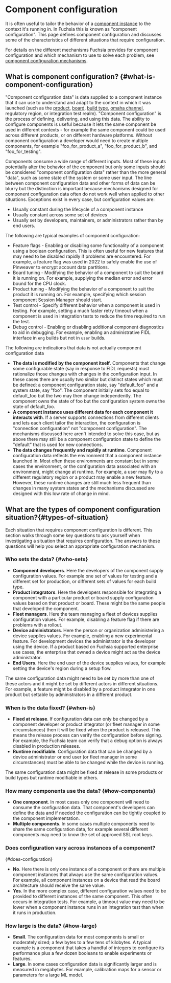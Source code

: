 # Component configuration

It is often useful to tailor the behavior of a
[component instance][glossary.component_instance] to the context it's running
in. In Fuchsia this is known as "component configuration". This page defines
component configuration and discusses some of the characteristics of different
situations that require configuration.

For details on the different mechanisms Fuchsia provides for component
configuration and which mechanism to use to solve each problem, see
[component configuration mechanisms][config_mechanisms].

## What is component configuration? {#what-is-component-configuration}

"Component configuration data" is data supplied to a component instance that it
can use to understand and adapt to the context in which it was launched (such as
the [product][product], [board][board], [build type][rfc0115],
[omaha channel][channel], regulatory region, or integration test realm).
"Component configuration" is the process of defining, delivering, and using this
data. The ability to configure components is useful because it lets the same
component be used in different contexts - for example the same component could
be used across different products, or on different hardware platforms. Without
component configuration a developer would need to create multiple components,
for example "foo_for_product_a", "foo_for_product_b", and "foo_for_testing".

Components consume a wide range of different inputs. Most of these inputs
potentially alter the behavior of the component but only some inputs should be
considered "component configuration data" rather than the more general "data",
such as some state of the system or some user input. The line between component
configuration data and other forms of data can be blurry but the distinction is
important because mechanisms designed for component configuration data often do
not work well when applied to other situations. Exceptions exist in every case,
but configuration values are:

- Usually constant during the lifecycle of a component instance
- Usually constant across some set of devices
- Usually set by developers, maintainers, or administrators rather than by end
  users.

The following are typical examples of component configuration:

- Feature flags - Enabling or disabling some functionality of a component using a
  boolean configuration. This is often useful for new features that may need to
  be disabled rapidly if problems are encountered. For example, a feature flag
  was used in 2022 to safely enable the use of Pinweaver to encrypt account data
  partitions.
- Board tuning - Modifying the behavior of a component to suit the board it is
  running on. For example, supplying the median error and error bound for the
  CPU clock.
- Product tuning - Modifying the behavior of a component to suit the product it
  is running on. For example, specifying which session component Session Manager
  should start.
- Test control - Specify different behavior when a component is used in testing.
  For example, setting a much faster retry timeout when a component is used in
  integration tests to reduce the time required to run the test.
- Debug control - Enabling or disabling additional component diagnostics to aid
  in debugging. For example, enabling an administrative FIDL interface in `eng`
  builds but not in `user` builds.

The following are indications that data is not actually component configuration
data

- **The data is modified by the component itself**. Components that change some
  configurable state (say in response to FIDL requests) must rationalize those
  changes with changes in the configuration input. In these cases there are
  usually two similar but distinct states which must be defined: a component
  configuration state, say "default_foo" and a system state, say "foo". The
  component initially sets foo equal to default_foo but the two may then change
  independently. The component owns the state of foo but the configuration
  system owns the state of default_foo.
- **A component instance uses different data for each component it interacts with**.
  If a server supports connections from different clients and lets each
  client tailor the interaction, the configuration is "connection configuration"
  not "component configuration". The mechanisms discussed here aren't intended
  to solve this case, but as above there may still be a component configuration
  state to define the "default" that is used for new connections.
- **The data changes frequently and rapidly at runtime**. Component
  configuration data reflects the environment that a component instance launched
  in. Most often these environments are constant but in some cases the
  environment, or the configuration data associated with an environment, might
  change at runtime. For example, a user may fly to a different regulatory
  region or a product may enable a new feature. However, these runtime changes
  are still much less frequent than changes in many system states and the
  mechanisms discussed are designed with this low rate of change in mind.

## What are the types of component configuration situation?{#types-of-situation}

Each situation that requires component configuration is different. This section
walks through some key questions to ask yourself when investigating a
situation that requires configuration. The answers to these questions will help
you select an appropriate configuration mechanism.

### Who sets the data? {#who-sets}

- **Component developers**. Here the developers of the component supply
  configuration values. For example one set of values for testing and a
  different set for production, or different sets of values for each build type.
- **Product integrators**. Here the developers responsible for integrating a
  component with a particular product or board supply configuration values based
  on that product or board. These might be the same people that developed the
  component.
- **Fleet managers**. Here the team managing a fleet of devices supplies
  configuration values. For example, disabling a feature flag if there are
  problems with a rollout.
- **Device administrators**. Here the person or organization administering a
  device supplies values. For example, enabling a new experimental feature. For
  development devices the administrator is the developer using the device. If a
  product based on Fuchsia supported enterprise use cases, the enterprise that
  owned a device might act as the device administrator.
- **End Users**. Here the end user of the device supplies values, for example
  setting the device's region during a setup flow.

The same configuration data might need to be set by more than one of these
actors and it might be set by different actors in different situations. For
example, a feature might be disabled by a product integrator in one product but
settable by administrators in a different product.

### When is the data fixed? {#when-is}

- **Fixed at release**. If configuration data can only be changed by a component
  developer or product integrator (or fleet manager in some circumstances) then
  it will be fixed when the product is released. This means the release process
  can verify the configuration before signing. For example, the Fuchsia team can
  verify that a debug option is always disabled in production releases.
- **Runtime modifiable**. Configuration data that can be changed by a device
  administrator or end user (or fleet manager in some circumstances) must be
  able to be changed while the device is running.

The same configuration data might be fixed at release in some products or build
types but runtime modifiable in others.

### How many components use the data? {#how-components}

- **One component**. In most cases only one component will need to consume the
  configuration data. That component's developers can define the data and if
  needed the configuration can be tightly coupled to the component
  implementation.
- **Multiple components**. In some cases multiple components need to share the
  same configuration data, for example several different components may need to
  know the set of approved SSL root keys.

### Does configuration vary across instances of a component?
{#does-configuration}

- **No**. Here there is only one instance of a component or there are multiple
  component instances that always use the same configuration values. For
  example, all component instances on a device that read the board architecture
  should receive the same value.
- **Yes**. In the more complex case, different configuration values need to be
  provided to different instances of the same component. This often occurs in
  integration tests. For example, a timeout value may need to be lower when a
  component instance runs in an integration test than when it runs in
  production.

### How large is the data? {#how-large}

- **Small**. The configuration data for most components is small or moderately
  sized; a few bytes to a few tens of kilobytes. A typical example is a
  component that takes a handful of integers to configure its performance plus a
  few dozen booleans to enable experiments or features.
- **Large**. In some cases configuration data is significantly larger and is
  measured in megabytes. For example, calibration maps for a sensor or
  parameters for a large ML model.


[glossary.component_instance]: /docs/glossary/README.md#component-instance
<!-- TODO(fxbug.dev/104819): Update link once better documentation exists -->
[rfc0115]: /docs/contribute/governance/rfcs/0115_build_types.md

[board]: /docs/development/build/build_system/boards_and_products.md#boards
[channel]: /docs/concepts/packages/ota.md#update-omaha
[config_mechanisms]: /docs/development/components/configuration_mechanisms.md
[product]: /docs/development/build/build_system/boards_and_products.md#products